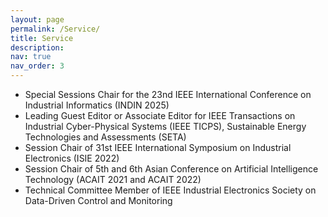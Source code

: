 ```yaml
---
layout: page
permalink: /Service/
title: Service
description: 
nav: true
nav_order: 3
---
```


* Special Sessions Chair for the 23nd IEEE International Conference on Industrial Informatics (INDIN 2025)
* Leading Guest Editor or Associate Editor for IEEE Transactions on Industrial Cyber-Physical Systems (IEEE TICPS), Sustainable Energy Technologies and Assessments (SETA)
* Session Chair of 31st IEEE International Symposium on Industrial Electronics (ISIE 2022)
* Session Chair of 5th and 6th Asian Conference on Artificial Intelligence Technology (ACAIT 2021 and ACAIT 2022)
* Technical Committee Member of IEEE Industrial Electronics Society on Data-Driven Control and Monitoring
